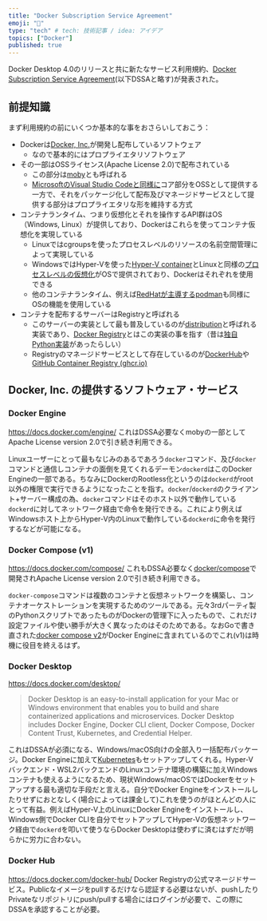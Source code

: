 ```yaml
---
title: "Docker Subscription Service Agreement"
emoji: "🐳"
type: "tech" # tech: 技術記事 / idea: アイデア
topics: ["Docker"]
published: true
---
```


Docker Desktop 4.0のリリースと共に新たなサービス利用規約、[Docker Subscription Service Agreement](https://www.docker.com/legal/docker-subscription-service-agreement)(以下DSSAと略す)が発表された。

## 前提知識
まず利用規約の前にいくつか基本的な事をおさらいしておこう：

- Dockerは[Docker, Inc.](https://www.docker.com/company)が開発し配布しているソフトウェア
  - なので基本的にはプロプライエタリソフトウェア
- その一部はOSSライセンス(Apache License 2.0)で配布されている
  - この部分は[moby](https://github.com/moby/moby)とも呼ばれる
  - [MicrosoftのVisual Studio Codeと同様に](https://github.com/microsoft/vscode/wiki/Differences-between-the-repository-and-Visual-Studio-Code)コア部分をOSSとして提供する一方で、それをパッケージ化して配布及びマネージドサービスとして提供する部分はプロプライエタリな形を維持する方式
- コンテナランタイム、つまり仮想化とそれを操作するAPI群はOS（Windows, Linux）が提供しており、Dockerはこれらを使ってコンテナ仮想化を実現している
  - Linuxではcgroupsを使ったプロセスレベルのリソースの名前空間管理によって実現している
  - WindowsではHyper-Vを使った[Hyper-V container](https://docs.microsoft.com/ja-jp/virtualization/windowscontainers/manage-containers/hyperv-container)とLinuxと同様の[プロセスレベルの仮想化](https://docs.microsoft.com/ja-jp/virtualization/windowscontainers/about/)がOSで提供されており、Dockerはそれぞれを使用できる
  - 他のコンテナランタイム、例えば[RedHatが主導するpodman](https://access.redhat.com/documentation/ja-jp/red_hat_enterprise_linux/8/html-single/building_running_and_managing_containers/index)も同様にOSの機能を使用している
- コンテナを配布するサーバーはRegistryと呼ばれる
  - このサーバーの実装として最も普及しているのが[distribution](https://github.com/distribution/distribution)と呼ばれる実装であり、[Docker Registry](https://docs.docker.com/registry/)とはこの実装の事を指す（昔は[独自Python実装](https://github.com/docker-archive/docker-registry)があったらしい）
  - Registryのマネージドサービスとして存在しているのが[DockerHub](https://hub.docker.com/)や[GitHub Container Registry (ghcr.io)](https://docs.github.com/ja/packages/working-with-a-github-packages-registry/working-with-the-container-registry)

## Docker, Inc. の提供するソフトウェア・サービス

### Docker Engine
https://docs.docker.com/engine/
これはDSSA必要なくmobyの一部としてApache License version 2.0で引き続き利用できる。

Linuxユーザーにとって最もなじみのあるであろう`docker`コマンド、及び`docker`コマンドと通信しコンテナの面倒を見てくれるデーモン`dockerd`はこのDocker Engineの一部である。ちなみにDockerのRootless化というのは`dockerd`がroot以外の権限で実行できるようになったことを指す。`docker`/`dockerd`のクライアント+サーバー構成の為、`docker`コマンドはそのホスト以外で動作している`dockerd`に対してネットワーク経由で命令を発行できる。これにより例えばWindowsホスト上からHyper-V内のLinuxで動作している`dockerd`に命令を発行するなどが可能になる。

### Docker Compose (v1)
https://docs.docker.com/compose/
これもDSSA必要なく[docker/compose](https://github.com/docker/compose)で開発されApache License version 2.0で引き続き利用できる。

`docker-compose`コマンドは複数のコンテナと仮想ネットワークを構築し、コンテナオーケストレーションを実現するためのツールである。元々3rdパーティ製のPythonスクリプトであったものがDockerの管理下に入ったもので、これだけ設定ファイルや使い勝手が大きく異なったのはそのためである。なおGoで書き直された[docker compose v2](https://docs.docker.com/compose/cli-command/)がDocker Engineに含まれているのでこれ(v1)は時機に役目を終えるはず。

### Docker Desktop
https://docs.docker.com/desktop/
> Docker Desktop is an easy-to-install application for your Mac or Windows environment that enables you to build and share containerized applications and microservices. Docker Desktop includes Docker Engine, Docker CLI client, Docker Compose, Docker Content Trust, Kubernetes, and Credential Helper.

これはDSSAが必須になる、Windows/macOS向けの全部入り一括配布パッケージ。Docker Engineに加えて[Kubernetes](https://kubernetes.io/ja/docs/home/)もセットアップしてくれる。Hyper-Vバックエンド・WSL2バックエンドのLinuxコンテナ環境の構築に加えWindowsコンテナも使えるようになるため、現状Windows/macOSではDockerをセットアップする最も適切な手段だと言える。自分でDocker Engineをインストールしたりせずにおとなしく(場合によっては課金して)これを使うのがほとんどの人にとって有益。例えばHyper-V上のLinuxにDocker Engineをインストールし、Windows側でDocker CLIを自分でセットアップしてHyper-Vの仮想ネットワーク経由で`dockerd`を叩いて使うならDocker Desktopは使わずに済むはずだが明らかに労力に合わない。

### Docker Hub
https://docs.docker.com/docker-hub/
Docker Registryの公式マネージドサービス。Publicなイメージをpullするだけなら認証する必要はないが、pushしたりPrivateなリポジトリにpush/pullする場合にはログインが必要で、この際にDSSAを承認することが必要。
